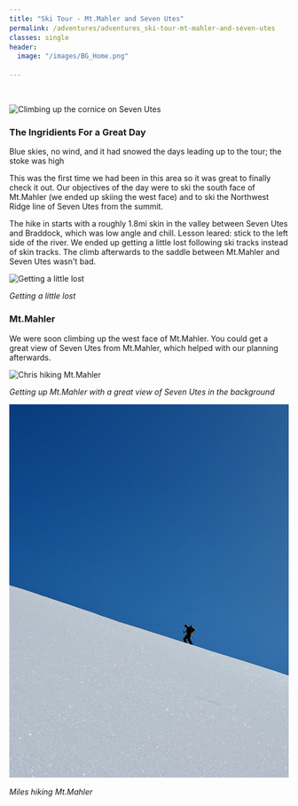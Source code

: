 ```yaml
---
title: "Ski Tour - Mt.Mahler and Seven Utes"
permalink: /adventures/adventures_ski-tour-mt-mahler-and-seven-utes
classes: single
header:
  image: "/images/BG_Home.png"

---
```

<img src="{{ site.url }}{{ site.baseurl }}/images/adventures/ski-tour-mt-mahler-and-seven-utes/cornice-accent-to-seven-utes.PNG" alt="">

![Climbing up the cornice on Seven Utes](/images/adventures/ski-tour-mt-mahler-and-seven-utes/cornice-accent-to-seven-utes.png "Climbing up the Cornice on Seven Utes")

### The Ingridients For a Great Day

Blue skies, no wind, and it had snowed the days leading up to the tour; the stoke was high

This was the first time we had been in this area so it was great to finally check it out. Our objectives of the day were to ski the south face of Mt.Mahler (we ended up skiing the west face) and to ski the Northwest Ridge line of Seven Utes from the summit.

The hike in starts with a roughly 1.8mi skin in the valley between Seven Utes and Braddock, which was low angle and chill. Lesson leared: stick to the left side of the river. We ended up getting a little lost following ski tracks instead of skin tracks. The climb afterwards to the saddle between Mt.Mahler and Seven Utes wasn't bad.

![Getting a little lost](/images/adventures/ski-tour-mt-mahler-and-seven-utes/looking-lost.png "Getting a little lost")

_Getting a little lost_

### Mt.Mahler
We were soon climbing up the west face of Mt.Mahler. You could get a great view of Seven Utes from Mt.Mahler, which helped with our planning afterwards.

![Chris hiking Mt.Mahler](/images/adventures/ski-tour-mt-mahler-and-seven-utes/chris-hiking-mt-mahler.png "Chris hiking Mt.Mahler")

_Getting up Mt.Mahler with a great view of Seven Utes in the background_


![Miles hiking Mt.Mahler](/images/adventures/ski-tour-mt-mahler-and-seven-utes/miles-hiking-mt-mahler.jpg "Miles hiking Mt.Mahler")

_Miles hiking Mt.Mahler_
